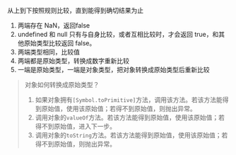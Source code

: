 从上到下按照规则比较，直到能得到确切结果为止

1. 两端存在 NaN，返回false
2. undefined 和 null 只有与自身比较，或者互相比较时，才会返回 true，和其他原始类型比较返回 false。
3. 两端类型相同，比较值
4. 两端都是原始类型，转换成数字重新比较
5. 一端是原始类型，一端是对象类型，把对象转换成原始类型后重新比较

> 对象如何转换成原始类型？
>
> 1. 如果对象拥有`[Symbol.toPrimitive]`方法，调用该方法。若该方法能得到原始值，使用该原始值；若得不到原始值，则抛出异常。
> 2. 调用对象的`valueOf`方法。若该方法能得到原始值，使用该原始值；若得不到原始值，进入下一步。
> 3. 调用对象的`toString`方法。若该方法能得到原始值，使用该原始值；若得不到原始值，则抛出异常。